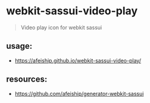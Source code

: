 # webkit-sassui-video-play
> Video play icon for webkit sassui

## usage:
+ https://afeiship.github.io/webkit-sassui-video-play/

## resources:
+ https://github.com/afeiship/generator-webkit-sassui
